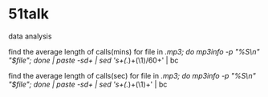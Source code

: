 # 51talk
data analysis

find the average length of calls(mins)
for file in *.mp3; do mp3info -p "%S\n" "$file"; done | paste -sd+ | sed 's+\(.*\)+(\1)/60+' | bc

find the average length of calls(sec)
for file in *.mp3; do mp3info -p "%S\n" "$file"; done | paste -sd+ | sed 's+\(.*\)+(\1)+' | bc

